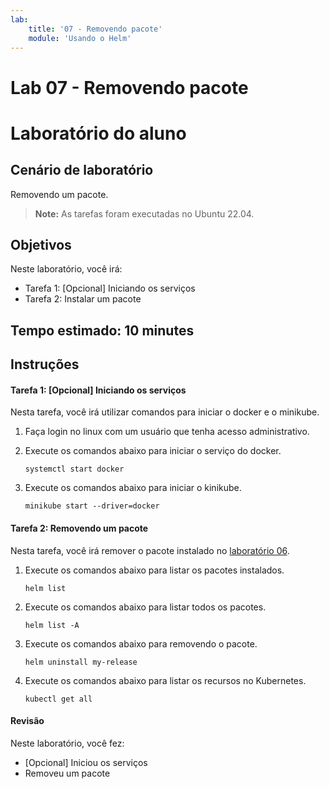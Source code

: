 ```yaml
---
lab:
    title: '07 - Removendo pacote'
    module: 'Usando o Helm'
---
```


# Lab 07 - Removendo pacote

# Laboratório do aluno

## Cenário de laboratório

Removendo um pacote.

>**Note:** As tarefas foram executadas no Ubuntu 22.04.

## Objetivos

Neste laboratório, você irá:

+ Tarefa 1: [Opcional] Iniciando os serviços
+ Tarefa 2: Instalar um pacote

## Tempo estimado: 10 minutes

## Instruções

#### Tarefa 1: [Opcional] Iniciando os serviços

Nesta tarefa, você irá utilizar comandos para iniciar o docker e o minikube.

1. Faça login no linux com um usuário que tenha acesso administrativo.

1. Execute os comandos abaixo para iniciar o serviço do docker.

    ```shell
    systemctl start docker
    ```

1. Execute os comandos abaixo para iniciar o kinikube.

    ```shell
    minikube start --driver=docker
    ```

#### Tarefa 2: Removendo um pacote

Nesta tarefa, você irá remover o pacote instalado no [laboratório 06](/Instructions/Labs/LAB_06-instalando_pacote.md).

1. Execute os comandos abaixo para listar os pacotes instalados.

    ```shell
    helm list
    ```

1. Execute os comandos abaixo para listar todos os pacotes.

    ```shell
    helm list -A
    ```

1. Execute os comandos abaixo para removendo o pacote.

    ```shell
    helm uninstall my-release
    ```

1. Execute os comandos abaixo para listar os recursos no Kubernetes.

    ```shell
    kubectl get all
    ```

#### Revisão

Neste laboratório, você fez:

- [Opcional] Iniciou os serviços
- Removeu um pacote